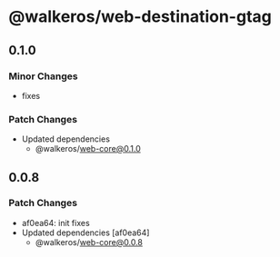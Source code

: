 # @walkeros/web-destination-gtag

## 0.1.0

### Minor Changes

- fixes

### Patch Changes

- Updated dependencies
  - @walkeros/web-core@0.1.0

## 0.0.8

### Patch Changes

- af0ea64: init fixes
- Updated dependencies [af0ea64]
  - @walkeros/web-core@0.0.8

